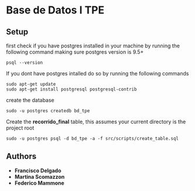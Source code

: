 # Base de Datos I TPE
## Setup
first check if you have postgres installed in your machine by running the following command making sure postgres version is 9.5+
```
psql --version
```

If you dont have postgres intalled do so by running the following commands
```
sudo apt-get update
sudo apt-get install postgresql postgresql-contrib
```

create the database
```
sudo -u postgres createdb bd_tpe
```

Create the **recorrido_final** table, this assumes your current directory is the project root
```
sudo -u postgres psql -d bd_tpe -a -f src/scripts/create_table.sql
 ```


## Authors


* **Francisco Delgado**
* **Martina Scomazzon**
* **Federico Mammone**
